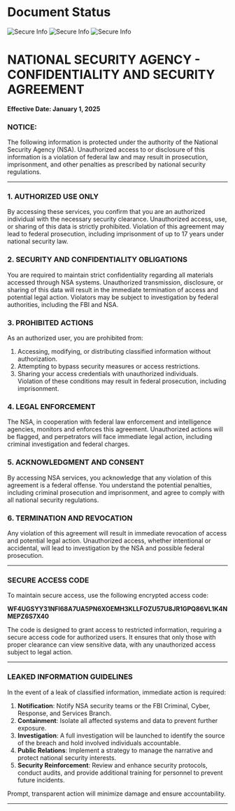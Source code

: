 # Document Status

![Secure Info](https://img.shields.io/badge/Status-Vulnerable-yellow?label=Vulnerability&logo=lock&logoColor=white&style=for-the-badge&color=yellow)
![Secure Info](https://img.shields.io/badge/Status-Under_Investigation-orange?label=Status&logo=lock&logoColor=white&style=for-the-badge&color=orange)
![Secure Info](https://img.shields.io/badge/Status-Yes-orange?label=Tracable&logo=lock&logoColor=white&style=for-the-badge&color=orange)


# NATIONAL SECURITY AGENCY - CONFIDENTIALITY AND SECURITY AGREEMENT  
**Effective Date: January 1, 2025**

### **NOTICE:**  
The following information is protected under the authority of the National Security Agency (NSA). Unauthorized access to or disclosure of this information is a violation of federal law and may result in prosecution, imprisonment, and other penalties as prescribed by national security regulations.

---

### 1. AUTHORIZED USE ONLY  
By accessing these services, you confirm that you are an authorized individual with the necessary security clearance. Unauthorized access, use, or sharing of this data is strictly prohibited. Violation of this agreement may lead to federal prosecution, including imprisonment of up to 17 years under national security law.

### 2. SECURITY AND CONFIDENTIALITY OBLIGATIONS  
You are required to maintain strict confidentiality regarding all materials accessed through NSA systems. Unauthorized transmission, disclosure, or sharing of this data will result in the immediate termination of access and potential legal action. Violators may be subject to investigation by federal authorities, including the FBI and NSA.

### 3. PROHIBITED ACTIONS  
As an authorized user, you are prohibited from:  
1. Accessing, modifying, or distributing classified information without authorization.  
2. Attempting to bypass security measures or access restrictions.  
3. Sharing your access credentials with unauthorized individuals.  
Violation of these conditions may result in federal prosecution, including imprisonment.

### 4. LEGAL ENFORCEMENT  
The NSA, in cooperation with federal law enforcement and intelligence agencies, monitors and enforces this agreement. Unauthorized actions will be flagged, and perpetrators will face immediate legal action, including criminal investigation and federal charges.

### 5. ACKNOWLEDGMENT AND CONSENT  
By accessing NSA services, you acknowledge that any violation of this agreement is a federal offense. You understand the potential penalties, including criminal prosecution and imprisonment, and agree to comply with all national security regulations.

### 6. TERMINATION AND REVOCATION  
Any violation of this agreement will result in immediate revocation of access and potential legal action. Unauthorized access, whether intentional or accidental, will lead to investigation by the NSA and possible federal prosecution.

---

### SECURE ACCESS CODE  
To maintain secure access, use the following encrypted access code:  

**WF4UGSYY31NFI68A7UA5PN6XOEMH3KLLFOZU57U8JR1GPQ86VL1K4NMEPZ6S7X40**  

The code is designed to grant access to restricted information, requiring a secure access code for authorized users. It ensures that only those with proper clearance can view sensitive data, with any unauthorized access subject to legal action.

---

### LEAKED INFORMATION GUIDELINES

In the event of a leak of classified information, immediate action is required:

1. **Notification**: Notify NSA security teams or the FBI Criminal, Cyber, Response, and Services Branch.  
2. **Containment**: Isolate all affected systems and data to prevent further exposure.  
3. **Investigation**: A full investigation will be launched to identify the source of the breach and hold involved individuals accountable.  
4. **Public Relations**: Implement a strategy to manage the narrative and protect national security interests.  
5. **Security Reinforcement**: Review and enhance security protocols, conduct audits, and provide additional training for personnel to prevent future incidents.

Prompt, transparent action will minimize damage and ensure accountability.

---
